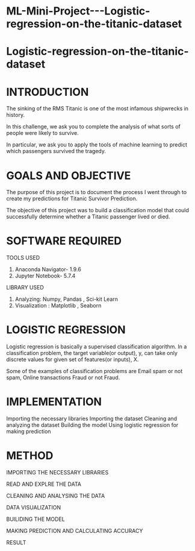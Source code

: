 # ML-Mini-Project---Logistic-regression-on-the-titanic-dataset

# Logistic-regression-on-the-titanic-dataset

# INTRODUCTION

The sinking of the RMS Titanic is one of the most infamous
shipwrecks in history.

In this challenge, we ask you to complete the analysis of what sorts
of people were likely to survive.

In particular, we ask you to apply the tools of machine learning to
predict which passengers survived the tragedy.

# GOALS AND OBJECTIVE

The purpose of this project is to document the process I
went through to create my predictions for Titanic
Survivor Prediction.

The objective of this project was to build a classification
model that could successfully determine whether a
Titanic passenger lived or died.

# SOFTWARE REQUIRED

TOOLS USED

1. Anaconda Navigator- 1.9.6
2. Jupyter Notebook- 5.7.4

LIBRARY USED

1. Analyzing: Numpy, Pandas , Sci-kit Learn
2. Visualization : Matplotlib , Seaborn

# LOGISTIC REGRESSION

Logistic regression is basically a supervised classification
algorithm. In a classification problem, the target variable(or
output), y, can take only discrete values for given set of
features(or inputs), X.

Some of the examples of classification problems are Email
spam or not spam, Online transactions Fraud or not Fraud.

# IMPLEMENTATION

Importing the necessary libraries
Importing the dataset
Cleaning and analyzing the dataset
Building the model
Using logistic regression for making prediction

# METHOD

IMPORTING THE NECESSARY LIBRARIES

READ AND EXPLRE THE DATA

CLEANING AND ANALYSING THE
DATA

DATA VISUALIZATION

BUILIDING THE MODEL

MAKING PREDICTION AND
CALCULATING ACCURACY

RESULT
